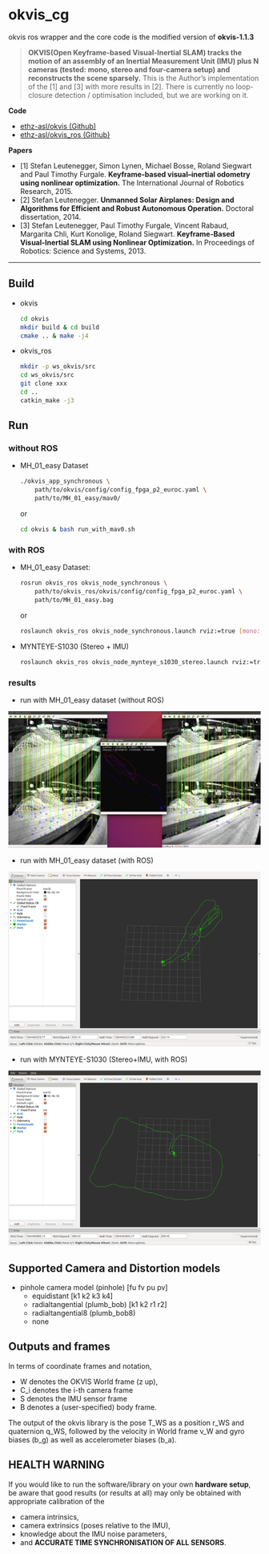 # okvis_cg

okvis ros wrapper and the core code is the modified version of **okvis-1.1.3**

> **OKVIS(Open Keyframe-based Visual-Inertial SLAM) tracks the motion of an assembly of an Inertial Measurement Unit (IMU) plus N cameras (tested: mono, stereo and four-camera setup) and reconstructs the scene sparsely.** This is the Author’s implementation of the [1] and [3] with more results in [2]. There is currently no loop-closure detection / optimisation included, but we are working on it.

**Code**
* [ethz-asl/okvis (Github)](https://github.com/ethz-asl/okvis)
* [ethz-asl/okvis_ros (Github)](https://github.com/ethz-asl/okvis_ros)

**Papers**
* [1] Stefan Leutenegger, Simon Lynen, Michael Bosse, Roland Siegwart and Paul Timothy Furgale. **Keyframe-based visual–inertial odometry using nonlinear optimization.** The International Journal of Robotics Research, 2015.
* [2] Stefan Leutenegger. **Unmanned Solar Airplanes: Design and Algorithms for Efficient and Robust Autonomous Operation.** Doctoral dissertation, 2014.
* [3] Stefan Leutenegger, Paul Timothy Furgale, Vincent Rabaud, Margarita Chli, Kurt Konolige, Roland Siegwart. **Keyframe-Based Visual-Inertial SLAM using Nonlinear Optimization.** In Proceedings of Robotics: Science and Systems, 2013.

-----

## Build

* okvis
  ```bash
  cd okvis
  mkdir build & cd build
  cmake .. & make -j4
  ```
* okvis_ros
  ```bash
  mkdir -p ws_okvis/src
  cd ws_okvis/src
  git clone xxx
  cd ..
  catkin_make -j3
  ```

## Run

### without ROS

* MH_01_easy Dataset  
  ```bash
  ./okvis_app_synchronous \
      path/to/okvis/config/config_fpga_p2_euroc.yaml \
      path/to/MH_01_easy/mav0/
  ```
  or
  ```bash
  cd okvis & bash run_with_mav0.sh
  ```

### with ROS

* MH_01_easy Dataset:
  ```bash
  rosrun okvis_ros okvis_node_synchronous \
      path/to/okvis_ros/okvis/config/config_fpga_p2_euroc.yaml \
      path/to/MH_01_easy.bag
  ```
  or  
  ```bash
  roslaunch okvis_ros okvis_node_synchronous.launch rviz:=true [mono:=true]
  ```

* MYNTEYE-S1030 (Stereo + IMU)
  
  ```sh
  roslaunch okvis_ros okvis_node_mynteye_s1030_stereo.launch rviz:=true
  ```

### results

* run with MH_01_easy dataset (without ROS)

<div align=center>
  <img src="./images/okvis_run_mav.jpg">
</div>

* run with MH_01_easy dataset (with ROS)

<div align=center>
  <img src="./images/okvis_rviz_mh01.png">
</div>

* run with MYNTEYE-S1030 (Stereo+IMU, with ROS)

<div align=center>
  <img src="./images/okvis_rviz_mynteye_s1030.png">
</div>

## Supported Camera and Distortion models

* pinhole camera model (pinhole) [fu fv pu pv]
  - equidistant [k1 k2 k3 k4]
  - radialtangential (plumb_bob) [k1 k2 r1 r2]
  - radialtangential8 (plumb_bob8)
  - none

## Outputs and frames

In terms of coordinate frames and notation,

* W denotes the OKVIS World frame (z up),
* C_i denotes the i-th camera frame
* S denotes the IMU sensor frame
* B denotes a (user-specified) body frame.

The output of the okvis library is the pose T_WS as a position r_WS and quaternion q_WS, followed by the velocity in World frame v_W and gyro biases (b_g) as well as accelerometer biases (b_a).

## HEALTH WARNING
If you would like to run the software/library on your own **hardware setup**, be aware that good results (or results at all) may only be obtained with appropriate calibration of the

* camera intrinsics,
* camera extrinsics (poses relative to the IMU),
* knowledge about the IMU noise parameters,
* and **ACCURATE TIME SYNCHRONISATION OF ALL SENSORS**.
